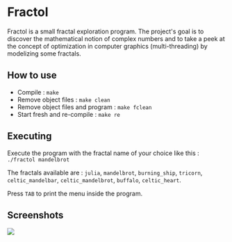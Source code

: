 # Fractol

Fractol is a small fractal exploration program. The project's goal is to discover the mathematical notion of complex numbers and to take a peek at the concept of optimization in computer graphics (multi-threading) by modelizing some fractals.

## How to use

- Compile : `make`
- Remove object files : `make clean`
- Remove object files and program : `make fclean`
- Start fresh and re-compile : `make re`

## Executing

Execute the program with the fractal name of your choice like this : `./fractol mandelbrot`

The fractals available are : `julia`, `mandelbrot`, `burning_ship`, `tricorn`, `celtic_mandelbar`, `celtic_mandelbrot`, `buffalo`, `celtic_heart`.

Press `TAB` to print the menu inside the program.

## Screenshots

![](Screenshots/fractol.gif)
